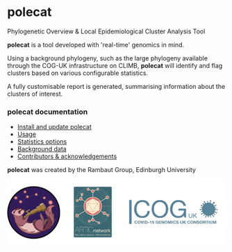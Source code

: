 # polecat
Phylogenetic Overview & Local Epidemiological Cluster Analysis Tool


<strong>polecat</strong> is a tool developed with 'real-time' genomics in mind. 

Using a background phylogeny, such as the large phylogeny available through the COG-UK infrastructure on CLIMB, <strong>polecat</strong> will identify and flag clusters based on various configurable statistics. 


A fully customisable report is generated, summarising information about the clusters of interest.


### polecat documentation
  * [Install and update polecat](./installation.md)
  * [Usage](./usage.md)
  * [Statistics options](./statistics.md)
  * [Background data](./background_data.md)
  * [Contributors & acknowledgements](./acknowledgements.md)



<strong>polecat</strong> was created by the Rambaut Group, Edinburgh University

<img src="./doc_figures/website_header.png">